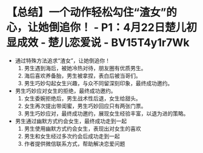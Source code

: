 # 【总结】一个动作轻松勾住“渣女”的心，让她倒追你！ - P1：4月22日楚儿初显成效 - 楚儿恋爱说 - BV15T4y1r7Wk

-   通过特殊方法追求“渣女”，让她倒追你！
    1.  男生遇到海后，被她冷热对待，朋友圈有优质男生。
    2.  海后喜欢养备胎，男生被拿捏，表白后被当哥们。
    3.  男生巧妙勾起女生兴趣，与众不同留深刻印象，最终成功邀约。
-   男生巧妙应对女生的拒绝，最终成功邀约。
    1.  女生委婉拒绝后，男生战术性后退，女生给甜头。
    2.  女生再次提出带闺蜜，男生巧妙回应只有两张门票。
    3.  男生巧妙应对，最终成功邀约，展现女生经验丰富，以退为进的策略。
-   男生通过幽默方式约会女生，最终成功走到一起
    1.  男生使用幽默方式约会女生，表现出对女生的喜欢
    2.  男生和女生经过多次约会后成功走到一起
    3.  作者提供微信联系方式，帮助解决恋爱问题